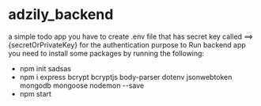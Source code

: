 # adzily_backend
a simple todo app
you have to create .env file that has secret key called ==> {secretOrPrivateKey} for the authentication purpose
to Run backend app you need to install some packages by running the following:
* npm init sadsas 
* npm i express bcrypt bcryptjs body-parser dotenv jsonwebtoken mongodb mongoose nodemon --save
* npm start
